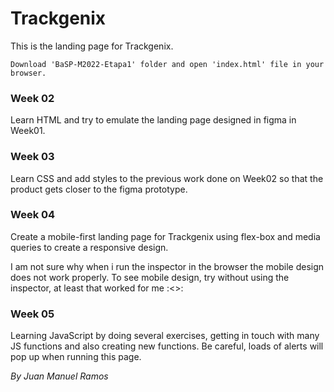 # Trackgenix 
This is the landing page for Trackgenix.
```
Download 'BaSP-M2022-Etapa1' folder and open 'index.html' file in your browser.
```

### Week 02
Learn HTML and try to emulate the landing page designed in figma in Week01.

### Week 03
Learn CSS and add styles to the previous work done on Week02 so that the product gets closer to the figma prototype.

### Week 04
Create a mobile-first landing page for Trackgenix using flex-box and media queries to create a responsive design.

I am not sure why when i run the inspector in the browser the mobile design does not work properly. To see mobile design, try without using the inspector, at least that worked for me :<>:

### Week 05

Learning JavaScript by doing several exercises, getting in touch with many JS functions and also creating new functions. 
Be careful, loads of alerts will pop up when running this page.

_By Juan Manuel Ramos_